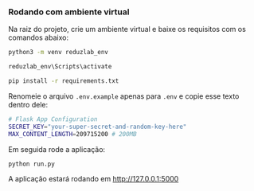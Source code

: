 ### Rodando com ambiente virtual 

Na raiz do projeto, crie um ambiente virtual e baixe os requisitos com os comandos abaixo:

```bash
python3 -m venv reduzlab_env

reduzlab_env\Scripts\activate

pip install -r requirements.txt
```

Renomeie o arquivo `.env.example` apenas para `.env` e copie esse texto dentro dele:

```bash
# Flask App Configuration
SECRET_KEY="your-super-secret-and-random-key-here"
MAX_CONTENT_LENGTH=209715200 # 200MB
```

Em seguida rode a aplicação:

```bash
python run.py
```

A aplicação estará rodando em http://127.0.0.1:5000

